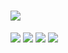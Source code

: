 


# <img src="https://img.shields.io/badge/{내용}-{배경 색깔}?style={스타일}&logo={로고이름}&logoColor={로고 색깔}"/>

<img src="https://img.shields.io/badge/{Python}-3776AB?style={스타일}&logo={Python}&logoColor={로고 색깔}"/>
<img src="https://img.shields.io/badge/python-3776AB?style={스타일}&logo={로고이름}&logoColor={로고 색깔}"/>
<img src="https://img.shields.io/badge/python-{배경 색깔}?style={스타일}&logo={Python}&logoColor=3776AB"/>
<img src="https://img.shields.io/badge/Scss-green?style=flat&logo=Sass&logoColor=CC6699"/>

